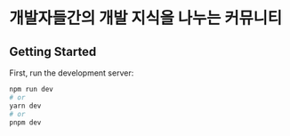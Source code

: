 # 개발자들간의 개발 지식을 나누는 커뮤니티
## Getting Started

First, run the development server:

```bash
npm run dev
# or
yarn dev
# or
pnpm dev
```